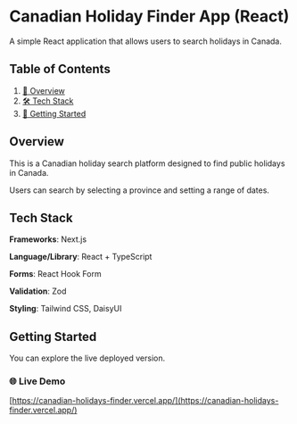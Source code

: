 # Canadian Holiday Finder App (React)

A simple React application that allows users to search holidays in Canada.

## Table of Contents

1. [📝 Overview](#overview)
2. [🛠️ Tech Stack](#tech-stack)
3. [🏁 Getting Started](#getting-started)

## Overview

This is a Canadian holiday search platform designed to find public holidays in Canada.

Users can search by selecting a province and setting a range of dates.

## Tech Stack

**Frameworks**: Next.js

**Language/Library**: React + TypeScript 

**Forms**: React Hook Form  

**Validation**: Zod 

**Styling**: Tailwind CSS, DaisyUI 

## Getting Started

You can explore the live deployed version.

### 🌐 Live Demo

[https://canadian-holidays-finder.vercel.app/](https://canadian-holidays-finder.vercel.app/)
